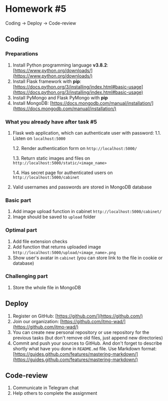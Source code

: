 # Homework #5

Coding → Deploy → Code-review

## Coding

### Preparations

1. Install Python programming language **v3.8.2**: [https://www.python.org/downloads/](https://www.python.org/downloads/)
2. Install Flask framework with **pip**: [https://docs.python.org/3/installing/index.html#basic-usage](https://docs.python.org/3/installing/index.html#basic-usage)
3. Install PyMongo and Flask PyMongo with **pip**
4. Install MongoDB: [https://docs.mongodb.com/manual/installation/](https://docs.mongodb.com/manual/installation/)

### What you already have after task #5

1. Flask web application, which can authenticate user with password:
    1.1. Listen on `localhost:5000`
    
    1.2. Render authentication form on `http://localhost:5000/`
    
    1.3. Return static images and files on `http://localhost:5000/static/<image_name>`
    
    1.4. Has secret page for authenticated users on `http://localhost:5000/cabinet`
    
2. Valid usernames and passwords are stored in MongoDB database

### Basic part

1. Add image upload function in cabinet  `http://localhost:5000/cabinet/`
2. Image should be saved to `upload` folder

### Optimal part

1. Add file extension checks
2. Add function that returns uploaded image `http://localhost:5000/upload/<image_name>.png`
3. Show user's avatar in `cabinet` (you can store link to the file in cookie or database)

### Challenging part

1. Store the whole file in MongoDB

## Deploy

1. Register on GitHub: [https://github.com/](https://github.com/)
2. Join our organization: [https://github.com/itmo-wad/](https://github.com/itmo-wad/)
3. You can create new personal repository or use repository for the previous tasks (but don't remove old files, just append new directories)
4. Commit and push your sources to GitHub. And don't forget to describe shortly what have you done in `README.md` file. Use Markdown format: [https://guides.github.com/features/mastering-markdown/](https://guides.github.com/features/mastering-markdown/)

## Code-review

1. Communicate in Telegram chat
2. Help others to complete the assignment